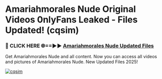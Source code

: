 # Amariahmorales Nude Original Videos 0nlyFans Leaked - Files Updated! (cqsim)

<h3>🔴 CLICK HERE 🌐==►► <a href="https://tinyurl.com/52m3yx9h" rel="nofollow">Amariahmorales Nude Updated Files</a></h3>

Get Amariahmorales Nude and all content. Now you can access all videos and pictures of Amariahmorales Nude. New Updated Files 2025!

[![cqsim](https://i.imgur.com/TnHtlc8.gif)](https://tinyurl.com/52m3yx9h)
